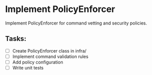 # Implement PolicyEnforcer

Implement PolicyEnforcer for command vetting and security policies.

## Tasks:
- [ ] Create PolicyEnforcer class in infra/
- [ ] Implement command validation rules
- [ ] Add policy configuration
- [ ] Write unit tests